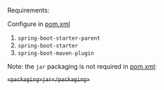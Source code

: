Requirements:

Configure in [pom.xml](pom.xml)
1. `spring-boot-starter-parent` 
2. `spring-boot-starter`
3. `spring-boot-maven-plugin`

Note: the `jar` packaging is not required in [pom.xml](pom.xml):

~~`<packaging>jar</packaging>`~~